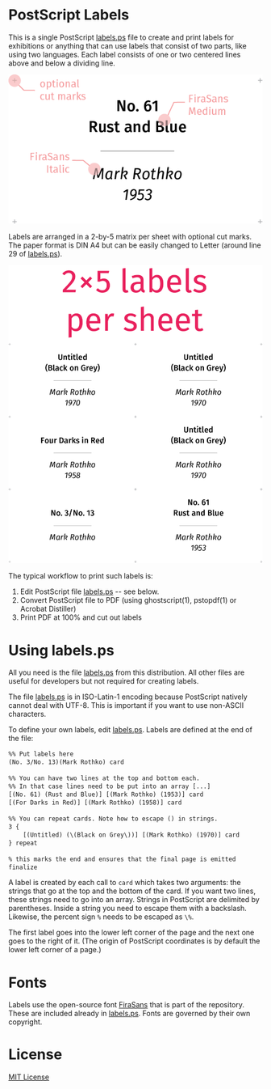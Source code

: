 
# PostScript Labels

This is a single PostScript [labels.ps] file to create and print labels for
exhibitions or anything that can use labels that consist of two parts,
like using two languages. Each label consists of one or two centered lines
above and below a dividing line.

![label](./images/label.png)

Labels are arranged in a 2-by-5 matrix per sheet with optional cut
marks. The paper format is DIN A4 but can be easily changed to Letter
(around line 29 of [labels.ps]).

![label](./images/labels.png)

The typical workflow to print such labels is:

1. Edit PostScript file [labels.ps] -- see below.
2. Convert PostScript file  to PDF (using ghostscript(1), pstopdf(1) or
   Acrobat Distiller)
3. Print PDF at 100% and cut out labels

# Using labels.ps

All you need is the file [labels.ps] from this distribution. All other
files are useful for developers but not required for creating labels.

The file [labels.ps] is in ISO-Latin-1 encoding because PostScript natively
cannot deal with UTF-8. This is important if you want to use non-ASCII
characters.

To define your own labels, edit [labels.ps]. Labels are defined at the end
of the file:

	%% Put labels here
	(No. 3/No. 13)(Mark Rothko) card

	%% You can have two lines at the top and bottom each.
	%% In that case lines need to be put into an array [...] 
	[(No. 61) (Rust and Blue)] [(Mark Rothko) (1953)] card
	[(For Darks in Red)] [(Mark Rothko) (1958)] card

	%% You can repeat cards. Note how to escape () in strings.
	3 { 
		[(Untitled) (\(Black on Grey\))] [(Mark Rothko) (1970)] card 
	} repeat

	% this marks the end and ensures that the final page is emitted
	finalize

A label is created by each call to `card` which takes two arguments: the
strings that go at the top and the bottom of the card. If you want two
lines, these strings need to go into an array. Strings in PostScript are
delimited by parentheses. Inside a string you need to escape them with a
backslash.  Likewise, the percent sign `%` needs to be escaped as `\%`.

The first label goes into the lower left corner of the page and the next
one goes to the right of it. (The origin of PostScript coordinates is by
default the lower left corner of a page.)

# Fonts

Labels use the open-source font [FiraSans] that is part of the repository.
These are included already in [labels.ps]. Fonts are governed by their own
copyright.

# License

[MIT License](./LICENSE.md)

[labels.ps]:	./labels.ps "PostScript file labels.ps"
[FiraSans]:		https://en.wikipedia.org/wiki/Fira_Sans "FiraSans font"
